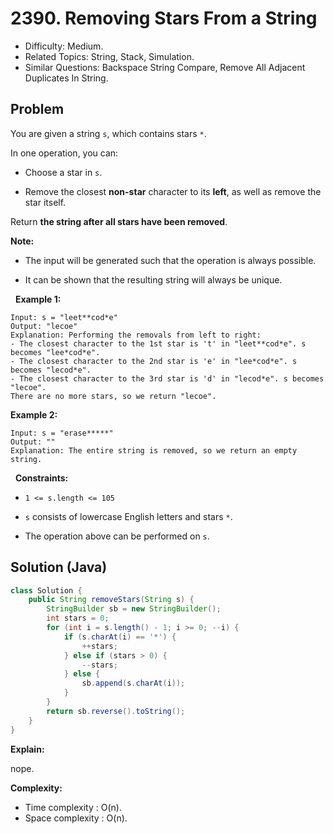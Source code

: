 # 2390. Removing Stars From a String

- Difficulty: Medium.
- Related Topics: String, Stack, Simulation.
- Similar Questions: Backspace String Compare, Remove All Adjacent Duplicates In String.

## Problem

You are given a string ```s```, which contains stars ```*```.

In one operation, you can:


	
- Choose a star in ```s```.
	
- Remove the closest **non-star** character to its **left**, as well as remove the star itself.


Return **the string after **all** stars have been removed**.

**Note:**


	
- The input will be generated such that the operation is always possible.
	
- It can be shown that the resulting string will always be unique.


 
**Example 1:**

```
Input: s = "leet**cod*e"
Output: "lecoe"
Explanation: Performing the removals from left to right:
- The closest character to the 1st star is 't' in "leet**cod*e". s becomes "lee*cod*e".
- The closest character to the 2nd star is 'e' in "lee*cod*e". s becomes "lecod*e".
- The closest character to the 3rd star is 'd' in "lecod*e". s becomes "lecoe".
There are no more stars, so we return "lecoe".
```

**Example 2:**

```
Input: s = "erase*****"
Output: ""
Explanation: The entire string is removed, so we return an empty string.
```

 
**Constraints:**


	
- ```1 <= s.length <= 105```
	
- ```s``` consists of lowercase English letters and stars ```*```.
	
- The operation above can be performed on ```s```.



## Solution (Java)

```java
class Solution {
    public String removeStars(String s) {
        StringBuilder sb = new StringBuilder();
        int stars = 0;
        for (int i = s.length() - 1; i >= 0; --i) {
            if (s.charAt(i) == '*') {
                ++stars;
            } else if (stars > 0) {
                --stars;
            } else {
                sb.append(s.charAt(i));
            }
        }
        return sb.reverse().toString();
    }
}
```

**Explain:**

nope.

**Complexity:**

* Time complexity : O(n).
* Space complexity : O(n).
